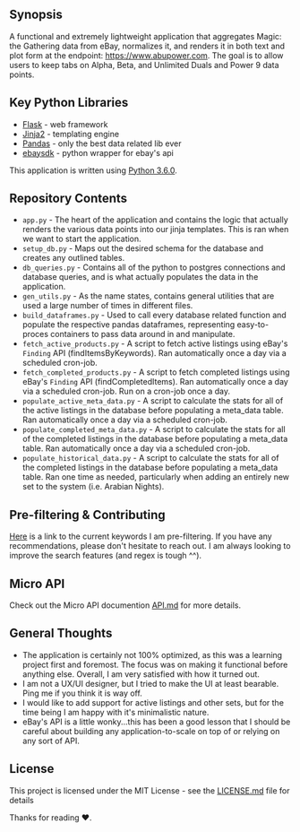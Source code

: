 ## Synopsis

A functional and extremely lightweight application that aggregates Magic: the Gathering data from eBay, normalizes it, and renders it in both text and plot form at the endpoint: https://www.abupower.com. The goal is to allow users to keep tabs on Alpha, Beta, and Unlimited Duals and Power 9 data points.


## Key Python Libraries

- [Flask](http://flask.pocoo.org/) - web framework
- [Jinja2](http://jinja.pocoo.org/) - templating engine
- [Pandas](https://pandas.pydata.org/) - only the best data related lib ever
- [ebaysdk](https://github.com/timotheus/ebaysdk-python) - python wrapper for ebay's api
<!-- - [Linux](http://old-releases.ubuntu.com/releases/16.04.4/) - obv
- [Apache](https://httpd.apache.org/), [PostgreSQL](https://www.postgresql.org/)
- [DigitalOcean](https://www.digitalocean.com/) - server hosting -->

This application is written using [Python 3.6.0](https://www.python.org/downloads/release/python-360/).

## Repository Contents

- `app.py` - The heart of the application and contains the logic that actually renders the various data points into our jinja templates. This is ran when we want to start the application.
- `setup_db.py` - Maps out the desired schema for the database and creates any outlined tables.
- `db_queries.py` - Contains all of the python to postgres connections and database queries, and is what actually populates the data in the application.
- `gen_utils.py` - As the name states, contains general utilities that are used a large number of times in different files.
- `build_dataframes.py` - Used to call every database related function and populate the respective pandas dataframes, representing easy-to-proces containers to pass data around in and manipulate.
- `fetch_active_products.py` - A script to fetch active listings using eBay's `Finding` API (findItemsByKeywords). Ran automatically once a day via a scheduled cron-job.
- `fetch_completed_products.py` - A script to fetch completed listings using eBay's `Finding` API (findCompletedItems). Ran automatically once a day via a scheduled cron-job. Run on a cron-job once a day.
- `populate_active_meta_data.py` -  A script to calculate the stats for all of the active listings in the database before populating a meta_data table. Ran automatically once a day via a scheduled cron-job.
- `populate_completed_meta_data.py` -  A script to calculate the stats for all of the completed listings in the database before populating a meta_data table. Ran automatically once a day via a scheduled cron-job.
- `populate_historical_data.py` -  A script to calculate the stats for all of the completed listings in the database before populating a meta_data table. Ran one time as needed, particularly when adding an entirely new set to the system (i.e. Arabian Nights).

## Pre-filtering & Contributing

[Here](https://github.com/Cooops/newABUPOWER/blob/94995f12bd293820ff013a16d535efe37a4a6942/fetch_completed_products.py#L117) is a link to the current keywords I am pre-filtering. If you have any recommendations, please don't hesitate to reach out. I am always looking to improve the search features (and regex is tough ^^).

## Micro API

Check out the Micro API documention [API.md](API.md) for more details.

## General Thoughts

- The application is certainly not 100% optimized, as this was a learning project first and foremost. The focus was on making it functional before anything else. Overall, I am very satisfied with how it turned out.
- I am not a UX/UI designer, but I tried to make the UI at least bearable. Ping me if you think it is way off.
- I would like to add support for active listings and other sets, but for the time being I am happy with it's minimalistic nature.
- eBay's API is a little wonky...this has been a good lesson that I should be careful about building any application-to-scale on top of or relying on any sort of API.

## License

This project is licensed under the MIT License - see the [LICENSE.md](LICENSE.md) file for details

Thanks for reading ❤.
